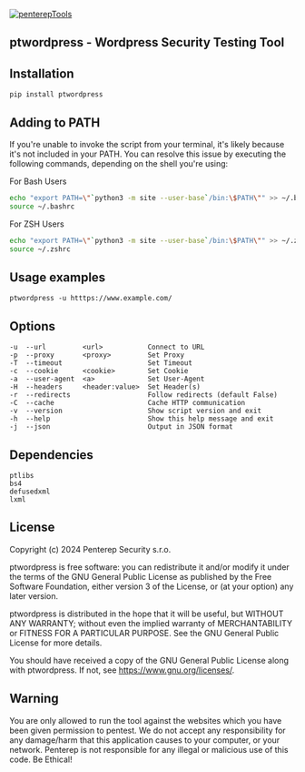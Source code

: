 [![penterepTools](https://www.penterep.com/external/penterepToolsLogo.png)](https://www.penterep.com/)


## ptwordpress - Wordpress Security Testing Tool

## Installation

```
pip install ptwordpress
```

## Adding to PATH
If you're unable to invoke the script from your terminal, it's likely because it's not included in your PATH. You can resolve this issue by executing the following commands, depending on the shell you're using:

For Bash Users
```bash
echo "export PATH=\"`python3 -m site --user-base`/bin:\$PATH\"" >> ~/.bashrc
source ~/.bashrc
```

For ZSH Users
```bash
echo "export PATH=\"`python3 -m site --user-base`/bin:\$PATH\"" >> ~/.zshrc
source ~/.zshrc
```

## Usage examples
```
ptwordpress -u htttps://www.example.com/
```

## Options
```
-u  --url         <url>           Connect to URL
-p  --proxy       <proxy>         Set Proxy
-T  --timeout                     Set Timeout
-c  --cookie      <cookie>        Set Cookie
-a  --user-agent  <a>             Set User-Agent
-H  --headers     <header:value>  Set Header(s)
-r  --redirects                   Follow redirects (default False)
-C  --cache                       Cache HTTP communication
-v  --version                     Show script version and exit
-h  --help                        Show this help message and exit
-j  --json                        Output in JSON format

```

## Dependencies
```
ptlibs
bs4
defusedxml
lxml
```

## License

Copyright (c) 2024 Penterep Security s.r.o.

ptwordpress is free software: you can redistribute it and/or modify it under the terms of the GNU General Public License as published by the Free Software Foundation, either version 3 of the License, or (at your option) any later version.

ptwordpress is distributed in the hope that it will be useful, but WITHOUT ANY WARRANTY; without even the implied warranty of MERCHANTABILITY or FITNESS FOR A PARTICULAR PURPOSE. See the GNU General Public License for more details.

You should have received a copy of the GNU General Public License along with ptwordpress. If not, see https://www.gnu.org/licenses/.

## Warning

You are only allowed to run the tool against the websites which
you have been given permission to pentest. We do not accept any
responsibility for any damage/harm that this application causes to your
computer, or your network. Penterep is not responsible for any illegal
or malicious use of this code. Be Ethical!